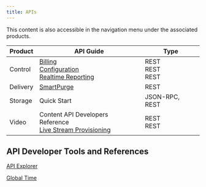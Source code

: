 ```yaml
---
title: APIs
---
```

This content is also accessible in the navigation menu under the associated products.

|Product|API Guide|Type|
|---|---|---|
|Control	|[Billing](https://support.limelight.com/public/openapi/billing/index.html) <br /> [Configuration](https://support.limelight.com/public/openapi/configuration/index.html) <br /> [Realtime Reporting](https://support.limelight.com/public/openapi/realtimereporting/index.html) | REST <br /> REST <br /> REST |
|Delivery|[SmartPurge](/delivery/smartpurge/smartpurge_rest_api) |REST|
|Storage|Quick Start|JSON-RPC, REST|
|Video	|Content API Developers Reference <br /> [Live Stream Provisioning](delivery/video/apis/live_stream_provisioning)<br /> |REST <br /> REST|


## API Developer Tools and References
[API Explorer](https://support.limelight.com/public/explorer/llnw-api-explorer.html)

[Global Time](/delivery/control/support_tools/global_time)
